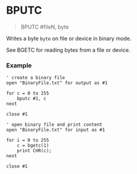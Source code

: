 # BPUTC

> BPUTC #fileN, byte

Writes a byte `byte` on file or device in binary mode.

See BGETC for reading bytes from a file or device.

### Example

```
' create a binary file
open "BinaryFile.txt" for output as #1

for c = 0 to 255
    bputc #1, c
next

close #1

' open binary file and print content
open "BinaryFile.txt" for input as #1

for i = 0 to 255
    c = bgetc(1)
    print CHR(c);
next

close #1
```
